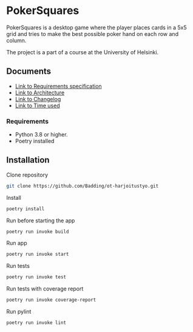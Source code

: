# PokerSquares

PokerSquares is a desktop game where the player places cards in a 5x5 grid and tries to make the best possible poker hand on each row and column.

The project is a part of a course at the University of Helsinki.



## Documents
* [Link to Requirements specification](dokumentaatio/vaatimusmaarittely.md)
* [Link to Architecture](dokumentaatio/arkkitehtuuri.md)
* [Link to Changelog](dokumentaatio/changelog.md)
* [Link to Time used](dokumentaatio/tuntikirjanpito.md)


### Requirements 
- Python 3.8 or higher.
- Poetry installed

## Installation

Clone repository
```bash
git clone https://github.com/Badding/ot-harjoitustyo.git
```
Install
```bash
poetry install
```
Run before starting the app
```bash
poetry run invoke build
```
Run app
```bash
poetry run invoke start
```
Run tests 
```bash
poetry run invoke test
```
Run tests with coverage report
```bash
poetry run invoke coverage-report
```
Run pylint
```bash
poetry run invoke lint
```